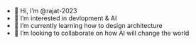 - 👋 Hi, I’m @rajat-2023
- 👀 I’m interested in devlopment & AI
- 🌱 I’m currently learning how to design architecture
- 💞️ I’m looking to collaborate on how AI will change the world

<!---
rajat-2023/rajat-2023 is a ✨ special ✨ repository because its `README.md` (this file) appears on your GitHub profile.
You can click the Preview link to take a look at your changes.
--->
